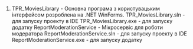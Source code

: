1) TPR_MoviesLibrary - Основна програма з користувацьким інтерфейсом розроблена на .NET WinForms.
TPR_MoviesLibrary.sln - для запуску проекту в IDE
TPR_MoviesLibrary.exe - для запуску додатку
ReportModerationService - Мікросервіс для роботи модератора
ReportModerationService.sln - для запуску проекту в IDE
ReportModerationService.exe - для запуску додатку
